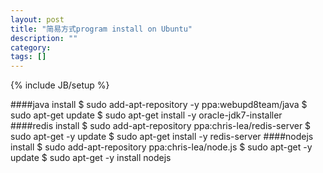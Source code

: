 ```yaml
---
layout: post
title: "简易方式program install on Ubuntu"
description: ""
category: 
tags: []
---
```

{% include JB/setup %}

####java install
    $ sudo add-apt-repository -y ppa:webupd8team/java
    $ sudo apt-get update
    $ sudo apt-get install -y oracle-jdk7-installer
####redis install
    $ sudo add-apt-repository ppa:chris-lea/redis-server
    $ sudo apt-get -y update
    $ sudo apt-get  install -y redis-server
####nodejs install
    $ sudo add-apt-repository ppa:chris-lea/node.js
    $ sudo apt-get -y update
    $ sudo apt-get -y install nodejs
